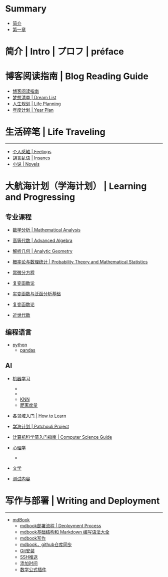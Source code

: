 # Summary

- [简介](intro.md)
- [第一章](chapter_1.md)



# 简介 | Intro | プロフ | préface


# 博客阅读指南 | Blog Reading Guide

- [博客阅读指南](blog-reading.md)
- [梦想清单 | Dream List](dream-list.md)
- [人生规划 | Life Planning](planning.md)
- [年度计划 | Year Plan](year-plan.md)

# 生活碎笔 | Life Traveling

---

- [个人感触 | Feelings](literature/feelings.md)
- [胡言乱语 | Insanes](literature/insanes.md)
- [小说 | Novels](literature/novels.md)

# 大航海计划（学海计划） | Learning and Progressing


## 专业课程

- [数学分析 | Mathematical Analysis](./Mathematical_Analysis/intro.md)


- [高等代数 | Advanced Algebra](./Advanced_Algebra/intro.md)


- [解析几何 | Analytic Geometry](./Analytic_Geometry/intro.md)


- [概率论与数理统计 | Probability Theory and Mathematical Statistics](./Probability_Theory_and_Mathematical_Statistics/intro.md)


- [常微分方程]()

- [复变函数论]()


- [实变函数与泛函分析基础]()


- [复变函数论]()

- [近世代数]()



## 编程语言

- [python]()
  - [pandas](./python.md/1.md)




## AI


- [机器学习]()
  - []()
  - []()
  - [KNN](./ai/KNN.md)
  - [距离度量](./ai/dist.md)

- [各领域入门 | How to Learn](learning/intro.md)
- [学海计划 | Patchouli Project](learning/patchouli.md)
- [计算机科学简入门指南 | Computer Science Guide](learning/cs-guide.md)

- [心理学]()
  - []()

- [文学]()



- [测试内容](./ceri.md)



# 写作与部署 | Writing and Deployment


---

- [mdBook](./technique/mdbook.md)
  - [mdbook部署流程 | Deployment Process](./technique/mdbookDeployment%20Process.md)
  - [mdbook基础结构和 Markdown 编写语法大全](./technique/grammatical%20structure.md)
  - [mdbook写作](./technique/write.md)
  - [mdbook，github仓库同步](./technique/github.md)
  - [Git安装](./technique/git.md)
  - [SSH推送](./technique/ssh.md)
  - [添加时间](./technique/time.md)
  - [数学公式插件](./technique/math.md)




